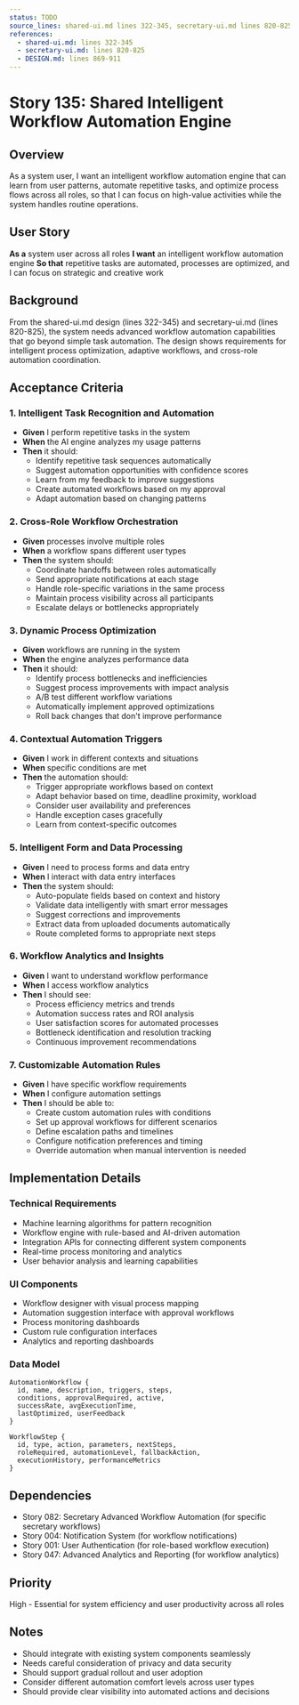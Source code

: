 ```yaml
---
status: TODO
source_lines: shared-ui.md lines 322-345, secretary-ui.md lines 820-825
references:
  - shared-ui.md: lines 322-345
  - secretary-ui.md: lines 820-825
  - DESIGN.md: lines 869-911
---
```


# Story 135: Shared Intelligent Workflow Automation Engine

## Overview
As a system user, I want an intelligent workflow automation engine that can learn from user patterns, automate repetitive tasks, and optimize process flows across all roles, so that I can focus on high-value activities while the system handles routine operations.

## User Story
**As a** system user across all roles
**I want** an intelligent workflow automation engine
**So that** repetitive tasks are automated, processes are optimized, and I can focus on strategic and creative work

## Background
From the shared-ui.md design (lines 322-345) and secretary-ui.md (lines 820-825), the system needs advanced workflow automation capabilities that go beyond simple task automation. The design shows requirements for intelligent process optimization, adaptive workflows, and cross-role automation coordination.

## Acceptance Criteria

### 1. Intelligent Task Recognition and Automation
- **Given** I perform repetitive tasks in the system
- **When** the AI engine analyzes my usage patterns
- **Then** it should:
  - Identify repetitive task sequences automatically
  - Suggest automation opportunities with confidence scores
  - Learn from my feedback to improve suggestions
  - Create automated workflows based on my approval
  - Adapt automation based on changing patterns

### 2. Cross-Role Workflow Orchestration
- **Given** processes involve multiple roles
- **When** a workflow spans different user types
- **Then** the system should:
  - Coordinate handoffs between roles automatically
  - Send appropriate notifications at each stage
  - Handle role-specific variations in the same process
  - Maintain process visibility across all participants
  - Escalate delays or bottlenecks appropriately

### 3. Dynamic Process Optimization
- **Given** workflows are running in the system
- **When** the engine analyzes performance data
- **Then** it should:
  - Identify process bottlenecks and inefficiencies
  - Suggest process improvements with impact analysis
  - A/B test different workflow variations
  - Automatically implement approved optimizations
  - Roll back changes that don't improve performance

### 4. Contextual Automation Triggers
- **Given** I work in different contexts and situations
- **When** specific conditions are met
- **Then** the automation should:
  - Trigger appropriate workflows based on context
  - Adapt behavior based on time, deadline proximity, workload
  - Consider user availability and preferences
  - Handle exception cases gracefully
  - Learn from context-specific outcomes

### 5. Intelligent Form and Data Processing
- **Given** I need to process forms and data entry
- **When** I interact with data entry interfaces
- **Then** the system should:
  - Auto-populate fields based on context and history
  - Validate data intelligently with smart error messages
  - Suggest corrections and improvements
  - Extract data from uploaded documents automatically
  - Route completed forms to appropriate next steps

### 6. Workflow Analytics and Insights
- **Given** I want to understand workflow performance
- **When** I access workflow analytics
- **Then** I should see:
  - Process efficiency metrics and trends
  - Automation success rates and ROI analysis
  - User satisfaction scores for automated processes
  - Bottleneck identification and resolution tracking
  - Continuous improvement recommendations

### 7. Customizable Automation Rules
- **Given** I have specific workflow requirements
- **When** I configure automation settings
- **Then** I should be able to:
  - Create custom automation rules with conditions
  - Set up approval workflows for different scenarios
  - Define escalation paths and timelines
  - Configure notification preferences and timing
  - Override automation when manual intervention is needed

## Implementation Details

### Technical Requirements
- Machine learning algorithms for pattern recognition
- Workflow engine with rule-based and AI-driven automation
- Integration APIs for connecting different system components
- Real-time process monitoring and analytics
- User behavior analysis and learning capabilities

### UI Components
- Workflow designer with visual process mapping
- Automation suggestion interface with approval workflows
- Process monitoring dashboards
- Custom rule configuration interfaces
- Analytics and reporting dashboards

### Data Model
```
AutomationWorkflow {
  id, name, description, triggers, steps,
  conditions, approvalRequired, active,
  successRate, avgExecutionTime,
  lastOptimized, userFeedback
}

WorkflowStep {
  id, type, action, parameters, nextSteps,
  roleRequired, automationLevel, fallbackAction,
  executionHistory, performanceMetrics
}
```

## Dependencies
- Story 082: Secretary Advanced Workflow Automation (for specific secretary workflows)
- Story 004: Notification System (for workflow notifications)
- Story 001: User Authentication (for role-based workflow execution)
- Story 047: Advanced Analytics and Reporting (for workflow analytics)

## Priority
High - Essential for system efficiency and user productivity across all roles

## Notes
- Should integrate with existing system components seamlessly
- Needs careful consideration of privacy and data security
- Should support gradual rollout and user adoption
- Consider different automation comfort levels across user types
- Should provide clear visibility into automated actions and decisions